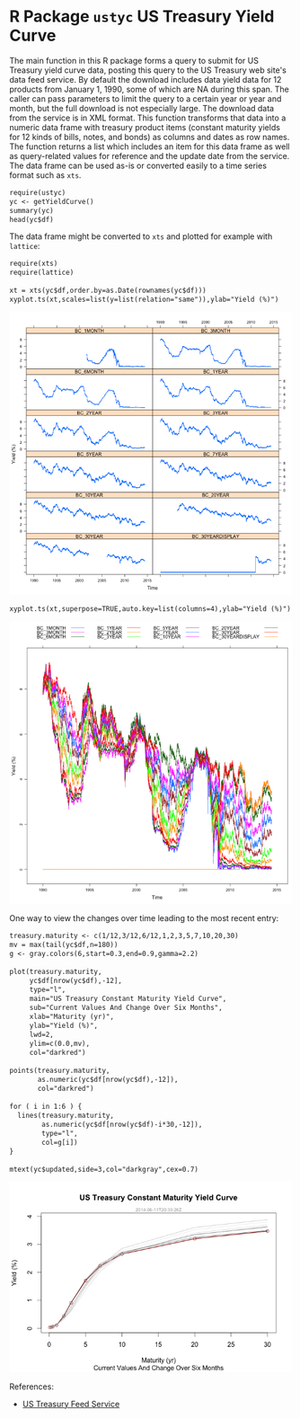 R Package `ustyc` US Treasury Yield Curve
=========================================

The main function in this R package forms a query to submit for US Treasury yield curve data, posting this query to the US Treasury web site's data feed service.  By default the download includes data yield data for 12 products from January 1, 1990, some of which are NA during this span.  The caller can pass parameters to limit the query to a certain year or year and month, but the full download is not especially large.  The download data from the service is in XML format.  This function transforms that data into a numeric data frame with treasury product items (constant maturity yields for 12 kinds of bills, notes, and bonds) as columns and dates as row names. The function returns a list which includes an item for this data frame as well as query-related values for reference and the update date from the service.  The data frame can be used as-is or converted easily to a time series format such as ```xts```. 

```{r}
require(ustyc)
yc <- getYieldCurve()
summary(yc)
head(yc$df)
```

The data frame might be converted to ```xts``` and plotted for example with ```lattice```:

```{r}
require(xts)
require(lattice)

xt = xts(yc$df,order.by=as.Date(rownames(yc$df)))
xyplot.ts(xt,scales=list(y=list(relation="same")),ylab="Yield (%)")
```

![ploti](man/figures/individual.png)

```{r}
xyplot.ts(xt,superpose=TRUE,auto.key=list(columns=4),ylab="Yield (%)")
```

![plotg](man/figures/grouped.png)

One way to view the changes over time leading to the most recent entry:

```{r}
treasury.maturity <- c(1/12,3/12,6/12,1,2,3,5,7,10,20,30)
mv = max(tail(yc$df,n=180))
g <- gray.colors(6,start=0.3,end=0.9,gamma=2.2)

plot(treasury.maturity,
     yc$df[nrow(yc$df),-12],
     type="l",
     main="US Treasury Constant Maturity Yield Curve",
     sub="Current Values And Change Over Six Months",
     xlab="Maturity (yr)",
     ylab="Yield (%)",
     lwd=2,
     ylim=c(0.0,mv),
     col="darkred")

points(treasury.maturity,
       as.numeric(yc$df[nrow(yc$df),-12]),
       col="darkred")

for ( i in 1:6 ) {
  lines(treasury.maturity,
        as.numeric(yc$df[nrow(yc$df)-i*30,-12]),
        type="l",
        col=g[i])
}

mtext(yc$updated,side=3,col="darkgray",cex=0.7)

```

![plotc](man/figures/change.png)



References:
* [US Treasury Feed Service](http://data.treasury.gov/feed.svc/DailyTreasuryYieldCurveRateData)
